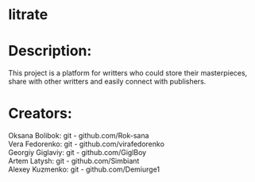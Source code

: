 # litrate

# Description:
This project is a platform for writters who could store their masterpieces, share with other writters and easily connect with publishers.

# Creators:
Oksana Bolibok: git - github.com/Rok-sana <br>
Vera Fedorenko: git - github.com/virafedorenko <br>
Georgiy Giglaviy: git - github.com/GiglBoy <br>
Artem Latysh: git - github.com/Simbiant <br>
Alexey Kuzmenko: git - github.com/Demiurge1 <br>
